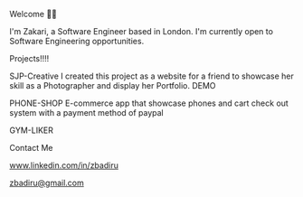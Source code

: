 Welcome 🤝🏾

I'm Zakari, a Software Engineer based in London. I'm currently open to Software Engineering opportunities. 

Projects!!!!

SJP-Creative
I created this project as a website for a friend to showcase her skill as a Photographer and display her Portfolio. DEMO 

PHONE-SHOP
E-commerce app that showcase phones and cart check out system with a payment method of paypal

GYM-LIKER

Contact Me

www.linkedin.com/in/zbadiru

zbadiru@gmail.com
